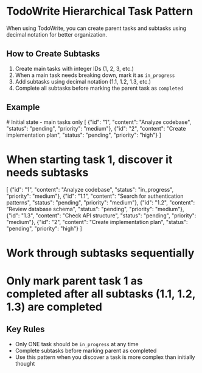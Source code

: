 # TodoWrite Hierarchical Task Pattern

When using TodoWrite, you can create parent tasks and subtasks using decimal notation for better organization.

## How to Create Subtasks

1. Create main tasks with integer IDs (1, 2, 3, etc.)
2. When a main task needs breaking down, mark it as `in_progress`
3. Add subtasks using decimal notation (1.1, 1.2, 1.3, etc.)
4. Complete all subtasks before marking the parent task as `completed`

## Example

<example>
# Initial state - main tasks only
[
  {"id": "1", "content": "Analyze codebase", "status": "pending", "priority": "medium"},
  {"id": "2", "content": "Create implementation plan", "status": "pending", "priority": "high"}
]

# When starting task 1, discover it needs subtasks
[
  {"id": "1", "content": "Analyze codebase", "status": "in_progress", "priority": "medium"},
  {"id": "1.1", "content": "Search for authentication patterns", "status": "pending", "priority": "medium"},
  {"id": "1.2", "content": "Review database schema", "status": "pending", "priority": "medium"},
  {"id": "1.3", "content": "Check API structure", "status": "pending", "priority": "medium"},
  {"id": "2", "content": "Create implementation plan", "status": "pending", "priority": "high"}
]

# Work through subtasks sequentially
# Only mark parent task 1 as completed after all subtasks (1.1, 1.2, 1.3) are completed
</example>

## Key Rules

- Only ONE task should be `in_progress` at any time
- Complete subtasks before marking parent as completed
- Use this pattern when you discover a task is more complex than initially thought